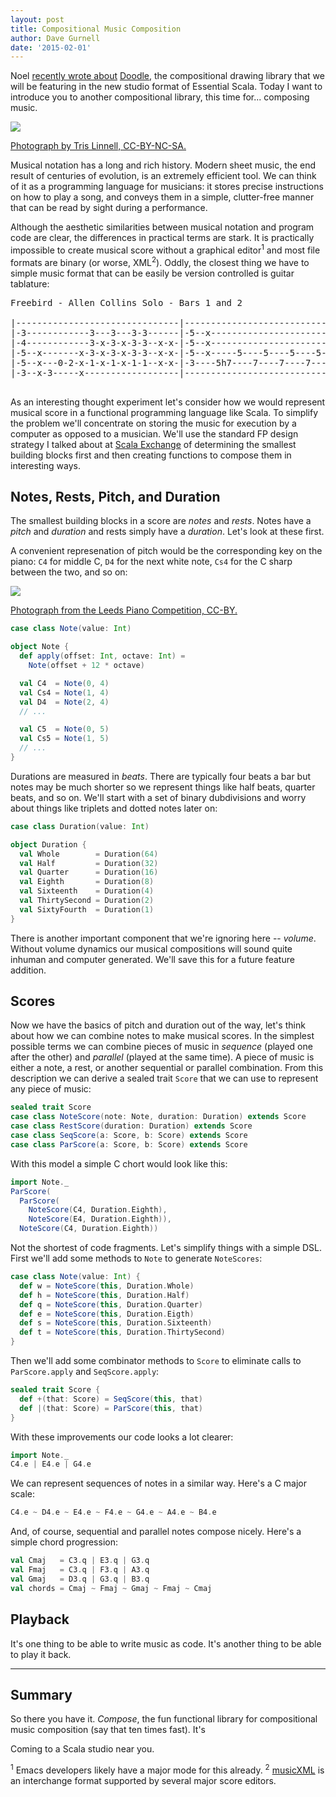 ```yaml
---
layout: post
title: Compositional Music Composition
author: Dave Gurnell
date: '2015-02-01'
---
```


Noel [recently wrote about](2015-01-26-rethinking-online-training.html)
[Doodle](https://github.com/underscoreio/doodle),
the compositional drawing library that we will be featuring
in the new studio format of Essential Scala.
Today I want to introduce you to another compositional library,
this time for... composing music.

<!-- break -->

<img src="/images/blog/2015-02-01-compositional-music-composition.jpg">

<p class="text-center">
  <a href="https://www.flickr.com/photos/jonnyentropy/8237873224">Photograph by Tris Linnell, CC-BY-NC-SA.</a>
</p>

Musical notation has a long and rich history.
Modern sheet music, the end result of centuries of evolution,
is an extremely efficient tool.
We can think of it as a programming language for musicians:
it stores precise instructions on how to play a song, and
conveys them in a simple, clutter-free manner
that can be read by sight during a performance.

Although the aesthetic similarities between musical notation and
program code are clear, the differences in practical terms are stark.
It is practically impossible to create musical score
without a graphical editor<sup>1</sup> and
most file formats are binary (or worse, XML<sup>2</sup>).
Oddly, the closest thing we have to simple music format
that can be easily be version controlled is guitar tablature:

<pre class="text-center">
Freebird - Allen Collins Solo - Bars 1 and 2

|-------------------------------|----------------------------|
|-3------------3---3---3-3------|-5--x-----------------------|
|-4------------3-x-3-x-3-3--x-x-|-5--x-----------------------|
|-5--x-------x-3-x-3-x-3-3--x-x-|-5--x-----5----5----5----5--|
|-5--x---0-2-x-1-x-1-x-1-1--x-x-|-3----5h7----7----7----7----|
|-3--x-3-----x------------------|----------------------------|

</pre>

As an interesting thought experiment let's consider how we would
represent musical score in a functional programming language like Scala.
To simplify the problem we'll concentrate on storing the music
for execution by a computer as opposed to a musician.
We'll use the standard FP design strategy I talked about at
[Scala Exchange](https://skillsmatter.com/skillscasts/5837-functional-data-validation)
of determining the smallest building blocks first
and then creating functions to compose them in interesting ways.

## Notes, Rests, Pitch, and Duration

The smallest building blocks in a score are *notes* and *rests*.
Notes have a *pitch* and *duration* and rests simply have a *duration*.
Let's look at these first.

A convenient represenation of pitch would be
the corresponding key on the piano:
`C4` for middle C, `D4` for the next white note,
`Cs4` for the C sharp between the two, and so on:

<img src="/images/blog/2015-02-01-compositional-music-composition-pitches.jpg">

<p class="text-center">
  <a href="https://www.flickr.com/photos/124497826@N08/14121388525">Photograph from the Leeds Piano Competition, CC-BY.</a>
</p>

~~~ scala
case class Note(value: Int)

object Note {
  def apply(offset: Int, octave: Int) =
    Note(offset + 12 * octave)

  val C4  = Note(0, 4)
  val Cs4 = Note(1, 4)
  val D4  = Note(2, 4)
  // ...

  val C5  = Note(0, 5)
  val Cs5 = Note(1, 5)
  // ...
}
~~~

Durations are measured in *beats*.
There are typically four beats a bar but notes may be much shorter
so we represent things like half beats, quarter beats, and so on.
We'll start with a set of binary dubdivisions and
worry about things like triplets and dotted notes later on:

~~~ scala
case class Duration(value: Int)

object Duration {
  val Whole        = Duration(64)
  val Half         = Duration(32)
  val Quarter      = Duration(16)
  val Eighth       = Duration(8)
  val Sixteenth    = Duration(4)
  val ThirtySecond = Duration(2)
  val SixtyFourth  = Duration(1)
}
~~~

There is another important component that we're ignoring here -- *volume*.
Without volume dynamics our musical compositions will sound
quite inhuman and computer generated.
We'll save this for a future feature addition.

## Scores

Now we have the basics of pitch and duration out of the way,
let's think about how we can combine notes to make musical scores.
In the simplest possible terms we can combine pieces of music in
*sequence* (played one after the other) and
*parallel* (played at the same time).
A piece of music is either a note, a rest,
or another sequential or parallel combination.
From this description we can derive a sealed trait `Score`
that we can use to represent any piece of music:

~~~ scala
sealed trait Score
case class NoteScore(note: Note, duration: Duration) extends Score
case class RestScore(duration: Duration) extends Score
case class SeqScore(a: Score, b: Score) extends Score
case class ParScore(a: Score, b: Score) extends Score
~~~

With this model a simple C chort would look like this:

~~~ scala
import Note._
ParScore(
  ParScore(
    NoteScore(C4, Duration.Eighth),
    NoteScore(E4, Duration.Eighth)),
  NoteScore(C4, Duration.Eighth))
~~~

Not the shortest of code fragments.
Let's simplify things with a simple DSL.
First we'll add some methods to `Note` to generate `NoteScores`:

~~~ scala
case class Note(value: Int) {
  def w = NoteScore(this, Duration.Whole)
  def h = NoteScore(this, Duration.Half)
  def q = NoteScore(this, Duration.Quarter)
  def e = NoteScore(this, Duration.Eigth)
  def s = NoteScore(this, Duration.Sixteenth)
  def t = NoteScore(this, Duration.ThirtySecond)
}
~~~

Then we'll add some combinator methods to `Score`
to eliminate calls to `ParScore.apply` and `SeqScore.apply`:

~~~ scala
sealed trait Score {
  def +(that: Score) = SeqScore(this, that)
  def |(that: Score) = ParScore(this, that)
}
~~~

With these improvements our code looks a lot clearer:

~~~ scala
import Note._
C4.e | E4.e | G4.e
~~~

We can represent sequences of notes in a similar way.
Here's a C major scale:

~~~ scala
C4.e ~ D4.e ~ E4.e ~ F4.e ~ G4.e ~ A4.e ~ B4.e
~~~

And, of course, sequential and parallel notes compose nicely.
Here's a simple chord progression:

~~~ scala
val Cmaj   = C3.q | E3.q | G3.q
val Fmaj   = C3.q | F3.q | A3.q
val Gmaj   = D3.q | G3.q | B3.q
val chords = Cmaj ~ Fmaj ~ Gmaj ~ Fmaj ~ Cmaj
~~~

## Playback

It's one thing to be able to write music as code.
It's another thing to be able to play it back.



---

## Summary

So there you have it. *Compose*, the fun functional library for compositional music composition (say that ten times fast). It's

Coming to a Scala studio near you.

<sup>1</sup> Emacs developers likely have a major mode for this already.
<sup>2</sup> [musicXML](http://www.musicxml.com) is an interchange format supported by several major score editors.